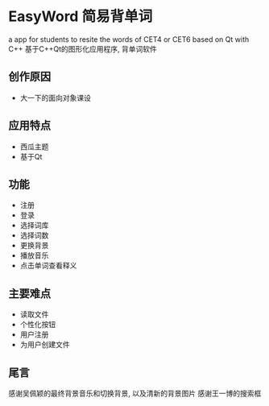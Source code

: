 # EasyWord 简易背单词
a app for students to resite the words of CET4 or CET6 based on Qt with C++
基于C++Qt的图形化应用程序, 背单词软件
## 创作原因
+ 大一下的面向对象课设
## 应用特点
+ 西瓜主题
+ 基于Qt
## 功能
+ 注册
+ 登录
+ 选择词库
+ 选择词数
+ 更换背景
+ 播放音乐
+ 点击单词查看释义
## 主要难点
+ 读取文件
+ 个性化按钮
+ 用户注册
+ 为用户创建文件
## 尾言
感谢吴佩颖的最终背景音乐和切换背景, 以及清新的背景图片
感谢王一博的搜索框
